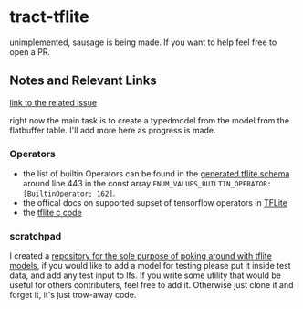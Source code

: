 # tract-tflite

unimplemented, sausage is being made. If you want to help feel free to open a PR.

## Notes and Relevant Links

[link to the related issue](https://github.com/sonos/tract/issues/1086)

right now the main task is to create a typedmodel from the model from the flatbuffer table. I'll add more here as progress is made.

### Operators

- the list of builtin Operators can be found in the [generated tflite schema](./src/tflite_generated.rs) around line 443 in the const array `ENUM_VALUES_BUILTIN_OPERATOR: [BuiltinOperator; 162]`.
- the offical docs on supported supset of tensorflow operators in [TFLite](https://www.tensorflow.org/lite/guide/op_select_allowlist)
- the [tflite c code](https://github.com/tensorflow/tensorflow/tree/master/tensorflow/lite/c)

### scratchpad

I created a [repository for the sole purpose of poking around with tflite models](https://github.com/skewballfox/tflite_scratch), if you would like to add a model for testing please put it inside test data, and add any test input to lfs. If you write some utility that would be useful for others contributers, feel free to add it. Otherwise just clone it and forget it, it's just trow-away code.
